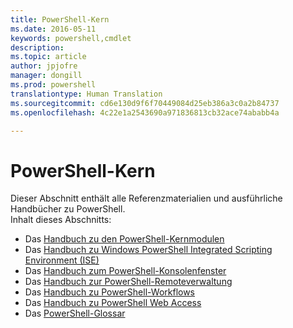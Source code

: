 ```yaml
---
title: PowerShell-Kern
ms.date: 2016-05-11
keywords: powershell,cmdlet
description: 
ms.topic: article
author: jpjofre
manager: dongill
ms.prod: powershell
translationtype: Human Translation
ms.sourcegitcommit: cd6e130d9f6f70449084d25eb386a3c0a2b84737
ms.openlocfilehash: 4c22e1a2543690a971836813cb32ace74ababb4a

---
```


#  PowerShell-Kern
Dieser Abschnitt enthält alle Referenzmaterialien und ausführliche Handbücher zu PowerShell.  
Inhalt dieses Abschnitts:
-  Das [Handbuch zu den PowerShell-Kernmodulen](core-modules.md)
-  Das [Handbuch zu Windows PowerShell Integrated Scripting Environment (ISE)](ise-guide.md)
-  Das [Handbuch zum PowerShell-Konsolenfenster](console-guide.md)
-  Das [Handbuch zur PowerShell-Remoteverwaltung](Running-Remote-Commands.md)
-  Das [Handbuch zu PowerShell-Workflows](workflows-guide.md)
-  Das [Handbuch zu PowerShell Web Access](web-access.md)
-  Das [PowerShell-Glossar](../Windows-PowerShell-Glossary.md)




<!--HONumber=Jul16_HO1-->


